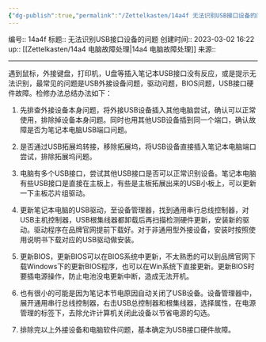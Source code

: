 ```yaml
---
{"dg-publish":true,"permalink":"/Zettelkasten/14a4f 无法识别USB接口设备的问题/","dgPassFrontmatter":true}
---
```


编号:: 14a4f
标题:: 无法识别USB接口设备的问题
创建时间:: 2023-03-02 16:22
up:: [[Zettelkasten/14a4 电脑故障处理\|14a4 电脑故障处理]]
来源:: 

---
遇到鼠标，外接键盘，打印机，U盘等插入笔记本USB接口没有反应，或是提示无法识别，最常见的问题是USB外接设备问题，驱动问题，BIOS问题，USB接口硬件故障。检修办法总结办法如下：

1. 先排查外接设备本身问题，将外接USB设备插入其他电脑尝试，确认可以正常使用，排除掉设备本身问题。同时也用其他USB设备插到同一个端口，确认故障是否为笔记本电脑USB端口问题。

2. 是否通过USB拓展坞转接，移除拓展坞，将USB设备直接插入笔记本电脑端口尝试，排除拓展坞问题。

3. 电脑有多个USB接口，尝试其他USB接口是否可以正常识别设备。笔记本电脑有些USB接口是直接在主板上，有些是主板拓展出来的USB小板上，可以更新一下主板芯片组驱动。

4. 更新笔记本电脑的USB驱动，至设备管理器，找到通用串行总线控制器，对USB主机控制器，USB根集线器都卸载后再扫描检测硬件更新，安装新的驱动。驱动程序在品牌官网提前下载好。对于非通用型外接设备，安装时按照使用说明书下载对应的USB驱动做安装。

5. 更新BIOS，更新BIOS可以在BIOS系统中更新，不太熟悉的可以到品牌官网下载Windows下的更新BIOS程序，也可以在Win系统下直接更新。更新BIOS时要插电源操作，防止电池没电更新中断，造成无法开机。

6. 也有很小的可能是因为笔记本节电原因自动关闭了USB设备。设备管理器中，展开通用串行总线控制器，右击USB总控制器和根集线器，选择属性，在电源管理的标签下，去除允许计算机关闭此设备以节省电源的勾选。

7. 排除完以上外接设备和电脑软件问题，基本确定为USB接口硬件故障。
